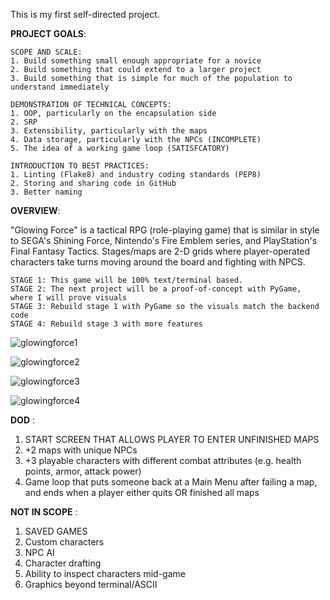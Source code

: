 This is my first self-directed project.

**PROJECT GOALS**:

	SCOPE AND SCALE:
	1. Build something small enough appropriate for a novice
	2. Build something that could extend to a larger project
	3. Build something that is simple for much of the population to understand immediately

	DEMONSTRATION OF TECHNICAL CONCEPTS:
	1. OOP, particularly on the encapsulation side
	2. SRP
	3. Extensibility, particularly with the maps
	4. Data storage, particularly with the NPCs (INCOMPLETE)
	5. The idea of a working game loop (SATISFCATORY)

	INTRODUCTION TO BEST PRACTICES:
	1. Linting (Flake8) and industry coding standards (PEP8)
	2. Storing and sharing code in GitHub
	3. Better naming


**OVERVIEW**:

"Glowing Force" is a tactical RPG (role-playing game) that is similar in style to SEGA's Shining Force, Nintendo's Fire Emblem series, and PlayStation's Final Fantasy Tactics. Stages/maps are 2-D grids where player-operated characters take turns moving around the board and fighting with NPCS.

	STAGE 1: This game will be 100% text/terminal based.
	STAGE 2: The next project will be a proof-of-concept with PyGame, where I will prove visuals
	STAGE 3: Rebuild stage 1 with PyGame so the visuals match the backend code
	STAGE 4: Rebuild stage 3 with more features

![glowingforce1](https://github.com/user-attachments/assets/4b47005e-fec6-443d-b5f4-85255fe0aa9f)

![glowingforce2](https://github.com/user-attachments/assets/320f0b86-8d54-4e0d-9dc0-12e5ba216f97)

![glowingforce3](https://github.com/user-attachments/assets/ed437522-5612-49e8-8d84-741c4b118fe0)

![glowingforce4](https://github.com/user-attachments/assets/4fff5a01-7bdc-463b-af21-4e8fbe8107f8)


**DOD** :
1. START SCREEN THAT ALLOWS PLAYER TO ENTER UNFINISHED MAPS
2. +2 maps with unique NPCs
3. +3 playable characters with different combat attributes (e.g. health points, armor, attack power)
4. Game loop that puts someone back at a Main Menu after failing a map, and ends when a player either quits OR finished all maps


**NOT IN SCOPE** :
1. SAVED GAMES
2. Custom characters
3. NPC AI
4. Character drafting
5. Ability to inspect characters mid-game
6. Graphics beyond terminal/ASCII
